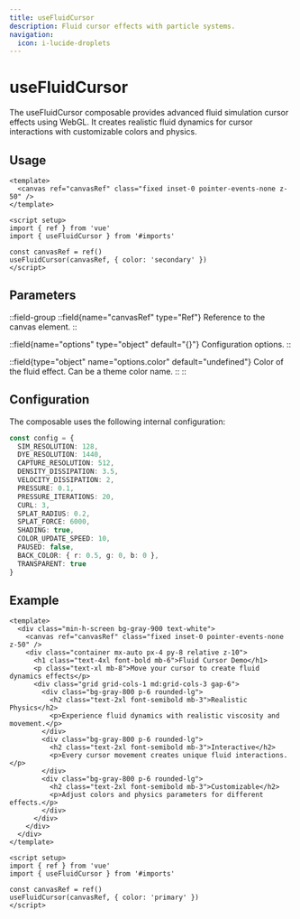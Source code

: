 ```yaml
---
title: useFluidCursor
description: Fluid cursor effects with particle systems.
navigation:
  icon: i-lucide-droplets
---
```


# useFluidCursor

The useFluidCursor composable provides advanced fluid simulation cursor effects using WebGL. It creates realistic fluid dynamics for cursor interactions with customizable colors and physics.

## Usage

```vue
<template>
  <canvas ref="canvasRef" class="fixed inset-0 pointer-events-none z-50" />
</template>

<script setup>
import { ref } from 'vue'
import { useFluidCursor } from '#imports'

const canvasRef = ref()
useFluidCursor(canvasRef, { color: 'secondary' })
</script>
```

## Parameters

::field-group
  ::field{name="canvasRef" type="Ref<HTMLCanvasElement>"}
  Reference to the canvas element.
  ::
  
  ::field{name="options" type="object" default="{}"}
  Configuration options.
  ::
  
  ::field{type="object" name="options.color" default="undefined"}
  Color of the fluid effect. Can be a theme color name.
  ::
::

## Configuration

The composable uses the following internal configuration:

```ts
const config = {
  SIM_RESOLUTION: 128,
  DYE_RESOLUTION: 1440,
  CAPTURE_RESOLUTION: 512,
  DENSITY_DISSIPATION: 3.5,
  VELOCITY_DISSIPATION: 2,
  PRESSURE: 0.1,
  PRESSURE_ITERATIONS: 20,
  CURL: 3,
  SPLAT_RADIUS: 0.2,
  SPLAT_FORCE: 6000,
  SHADING: true,
  COLOR_UPDATE_SPEED: 10,
  PAUSED: false,
  BACK_COLOR: { r: 0.5, g: 0, b: 0 },
  TRANSPARENT: true
}
```

## Example

```vue
<template>
  <div class="min-h-screen bg-gray-900 text-white">
    <canvas ref="canvasRef" class="fixed inset-0 pointer-events-none z-50" />
    <div class="container mx-auto px-4 py-8 relative z-10">
      <h1 class="text-4xl font-bold mb-6">Fluid Cursor Demo</h1>
      <p class="text-xl mb-8">Move your cursor to create fluid dynamics effects</p>
      <div class="grid grid-cols-1 md:grid-cols-3 gap-6">
        <div class="bg-gray-800 p-6 rounded-lg">
          <h2 class="text-2xl font-semibold mb-3">Realistic Physics</h2>
          <p>Experience fluid dynamics with realistic viscosity and movement.</p>
        </div>
        <div class="bg-gray-800 p-6 rounded-lg">
          <h2 class="text-2xl font-semibold mb-3">Interactive</h2>
          <p>Every cursor movement creates unique fluid interactions.</p>
        </div>
        <div class="bg-gray-800 p-6 rounded-lg">
          <h2 class="text-2xl font-semibold mb-3">Customizable</h2>
          <p>Adjust colors and physics parameters for different effects.</p>
        </div>
      </div>
    </div>
  </div>
</template>

<script setup>
import { ref } from 'vue'
import { useFluidCursor } from '#imports'

const canvasRef = ref()
useFluidCursor(canvasRef, { color: 'primary' })
</script>
```